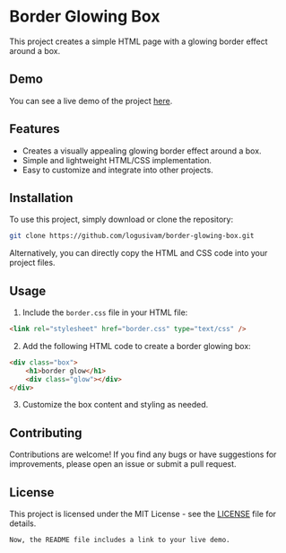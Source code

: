 
# Border Glowing Box

This project creates a simple HTML page with a glowing border effect around a box.

## Demo

You can see a live demo of the project [here](https://logusivam.github.io/Border-glowing-box/).

## Features

- Creates a visually appealing glowing border effect around a box.
- Simple and lightweight HTML/CSS implementation.
- Easy to customize and integrate into other projects.

## Installation

To use this project, simply download or clone the repository:

```bash
git clone https://github.com/logusivam/border-glowing-box.git
```

Alternatively, you can directly copy the HTML and CSS code into your project files.

## Usage

1. Include the `border.css` file in your HTML file:

```html
<link rel="stylesheet" href="border.css" type="text/css" />
```

2. Add the following HTML code to create a border glowing box:

```html
<div class="box">
    <h1>border glow</h1>
    <div class="glow"></div>
</div>
```

3. Customize the box content and styling as needed.

## Contributing

Contributions are welcome! If you find any bugs or have suggestions for improvements, please open an issue or submit a pull request.

## License

This project is licensed under the MIT License - see the [LICENSE](LICENSE) file for details.
```
Now, the README file includes a link to your live demo.
